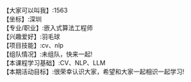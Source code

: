 【大家可以叫我】:1563    
【坐标】:深圳    
【专业/职业】:嵌入式算法工程师    
【兴趣爱好】:羽毛球    
【项目技能】:cv、nlp    
【组队情况】:未组队，快来一起!    
【本课程学习基础】:CV、NLP、LLM    
【本期活动目标】:很荣幸认识大家，希望和大家一起相识一起学习!    
